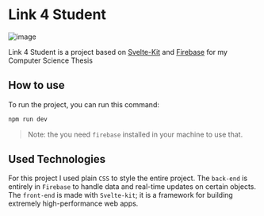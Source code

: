 # Link 4 Student
![image](https://i.imgur.com/oZdQBkL.png)

Link 4 Student is a project based on [Svelte-Kit]('https://kit.svelte.dev/') and [Firebase]('https://firebase.google.com/') for my Computer Science Thesis

## How to use

To run the project, you can run this command:

```bash
npm run dev
```

> Note: the you need `firebase` installed in your machine to use that.


## Used Technologies
For this project I used plain `CSS` to style the entire project.
The `back-end` is entirely in `Firebase` to handle data and real-time updates on certain objects. The `front-end` is made with `Svelte-kit`; it is a framework for building extremely high-performance web apps.


